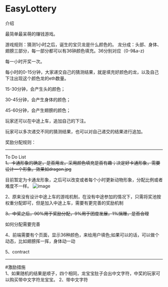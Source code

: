 # EasyLottery

介绍  

最简单最呆萌的赚钱游戏。

游戏规则：猜测1小时之后，诞生的宝贝龙是什么颜色的。
龙分成：头部、身体、翅膀三部分，每一部分都可以有36钟颜色填充。36分别对应（0-9&a-z)

每一小时开奖一次。

每小时的0-15分钟，大家递交自己的猜测结果，就是填充好颜色的龙，以及自己下注出现这个颜色龙的eth数量。  

15-30分钟，会产生头的颜色；  

30-45分钟，会产生身体的颜色；  

45-60分钟，会产生翅膀的颜色；  

玩家还可以在中途上车，追加自己的下注。  

玩家可以多次递交不同的猜测结果，也可以对自己递交的结果进行追加。  

奖励分配规则：  



***
To Do List  
~~1、卡通形象的确定，是否用龙，采用颜色填充是否有趣；决定好卡通形象，需要设计一个形象。效果如dragon.jpg~~  

目前暂定为卡通龙形象，之后可以改变或者每个小时更新动物形象，分配比例或者难度不一样。
![image](https://i.pinimg.com/236x/f2/fb/d8/f2fbd8e607a19ecc3db708c779370a94--little-dragon-baby-dragon.jpg)

2、原来没有设计中途上车的游戏机制，在没有中途参加的情况下，只需将奖池按权重分配即可，但是加入中途上车，需要有更完善的奖励机制  

~~3、中奖之后，90%用于奖励分配，9%用于团度发展，1%捐赠，是否合理~~  

如何分配需要完善

4、前端需要有个页面，显示36种颜色，来给用户填色;如果可以的话，可以做个动态，比如翅膀挥一挥，身体动一动

5、contract

***
#激励措施  
1、如果随机的结果是顺子，四个相同，龙宝宝肚子会出中文字符，中奖的玩家可以购买带中文字符龙宝宝。
2、带中文字符
